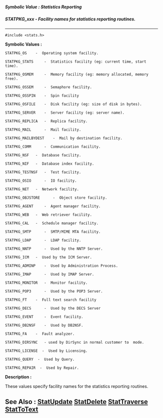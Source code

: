 ##### Symbolic Value : Statistics Reporting
##### STATPKG_xxx - Facility names for statistics reporting routines.
---
```
#include <stats.h>
```

**Symbolic Values :**

	STATPKG_OS	  -  Operating system facility.

	STATPKG_STATS	  -  Statistics facility (eg: current time, start time).

	STATPKG_OSMEM	  -  Memory facility (eg: memory allocated, memory free).

	STATPKG_OSSEM	  -  Semaphore facility.

	STATPKG_OSSPIN	  -  Spin facility

	STATPKG_OSFILE	  -  Disk facility (eg: size of disk in bytes).

	STATPKG_SERVER	  -  Server facility (eg: server name).

	STATPKG_REPLICA	  -  Replica facility.

	STATPKG_MAIL	  -  Mail facility.

	STATPKG_MAILBYDEST	  -  Mail by destination facility.

	STATPKG_COMM	  -  Communication facility.

	STATPKG_NSF	  -  Database facility.

	STATPKG_NIF	  -  Database index facility.

	STATPKG_TESTNSF	  -  Test facility.

	STATPKG_OSIO	  -  IO facility.

	STATPKG_NET	  -  Network facility.

	STATPKG_OBJSTORE	  -  Object store facility.

	STATPKG_AGENT	  -  Agent manager facility.

	STATPKG_WEB	  -  Web retriever facility.

	STATPKG_CAL	  -  Schedule manager facility.

	STATPKG_SMTP	  -  SMTP/MIME MTA facility.

	STATPKG_LDAP	  -  LDAP facility.

	STATPKG_NNTP	  -  Used by the NNTP Server.

	STATPKG_ICM	  -  Used by the ICM Server.

	STATPKG_ADMINP	  -  Used by Administration Process.

	STATPKG_IMAP	  -  Used by IMAP Server.

	STATPKG_MONITOR	  -  Monitor facility.

	STATPKG_POP3	  -  Used by the POP3 Server.

	STATPKG_FT	  -  Full text search facility

	STATPKG_DECS	  -  Used by the DECS Server

	STATPKG_EVENT	  -  Event facility.

	STATPKG_DB2NSF	  -  Used by DB2NSF.

	STATPKG_FA	  -  Fault analyzer.

	STATPKG_DIRSYNC   - used by DirSync in normal customer to  mode.

	STATPKG_LICENSE  -  Used by Licensing.

	STATPKG_QUERY  -  Used by Query.

	STATPKG_REPAIR  -  Used by Repair.


**Description :**

These values specify facility names for the statistics reporting routines.


**See Also :**
[StatUpdate](/domino-c-api-docs/reference/Func/StatUpdate)
[StatDelete](/domino-c-api-docs/reference/Func/StatDelete)
[StatTraverse](/domino-c-api-docs/reference/Func/StatTraverse)
[StatToText](/domino-c-api-docs/reference/Func/StatToText)
---
